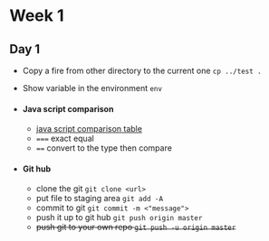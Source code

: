 # Week 1
## Day 1
- Copy a fire from other directory to the current one
`cp ../test .`

- Show variable in the environment
`env`

- #### Java script comparison

  - [java script comparison table](https://dorey.github.io/JavaScript-Equality-Table)
  * ` === ` exact equal
  * ` == ` convert to the type then compare

- #### Git hub

  * clone the git `git clone <url>`
  * put file to staging area `git add -A`
  * commit to git `git commit -m <"message">`
  * push it up to git hub `git push origin master`
  * ~~push git to your own repo `git push -u origin master`~~
